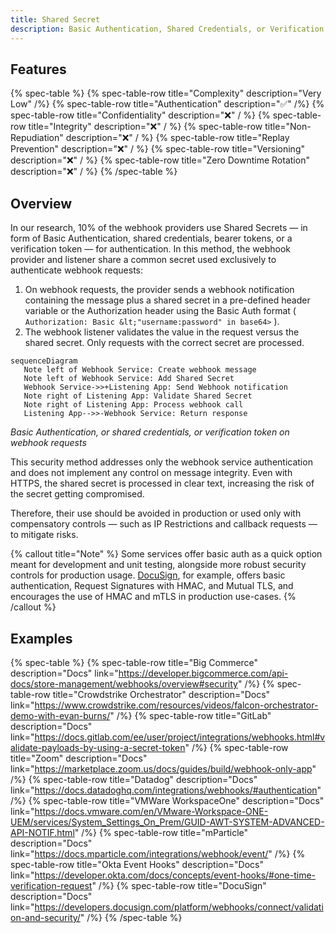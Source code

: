 ```yaml
---
title: Shared Secret
description: Basic Authentication, Shared Credentials, or Verification Token
--- 
```


## Features

{% spec-table %}
  {% spec-table-row title="Complexity" description="Very Low" /%}
  {% spec-table-row title="Authentication" description="✅" /%}
  {% spec-table-row title="Confidentiality" description="❌" / %}
  {% spec-table-row title="Integrity" description="❌" / %}
  {% spec-table-row title="Non-Repudiation" description="❌" / %}
  {% spec-table-row title="Replay Prevention" description="❌" / %}
  {% spec-table-row title="Versioning" description="❌" / %}
  {% spec-table-row title="Zero Downtime Rotation" description="❌" / %}
{% /spec-table %}

## Overview

In our research, 10% of the webhook providers use Shared Secrets — in form of Basic Authentication, shared credentials, bearer tokens, or a verification token — for authentication. In this method, the webhook provider and listener share a common secret used exclusively to authenticate webhook requests:

1. On webhook requests, the provider sends a webhook notification containing the message plus a shared secret in a pre-defined header variable or the Authorization header using the Basic Auth format ( `Authorization: Basic &lt;"username:password" in base64>` ).
2. The webhook listener validates the value in the request versus the shared secret. Only requests with the correct secret are processed.

```mermaid
sequenceDiagram
   Note left of Webhook Service: Create webhook message
   Note left of Webhook Service: Add Shared Secret
   Webhook Service->>+Listening App: Send Webhook notification
   Note right of Listening App: Validate Shared Secret
   Note right of Listening App: Process webhook call
   Listening App-->>-Webhook Service: Return response
```

_Basic Authentication, or shared credentials, or verification token on webhook requests_

This security method addresses only the webhook service authentication and does not implement any control on message integrity. Even with HTTPS, the shared secret is processed in clear text, increasing the risk of the secret getting compromised.

Therefore, their use should be avoided in production or used only with compensatory controls — such as IP Restrictions and callback requests — to mitigate risks.

{% callout title="Note" %}
   Some services offer basic auth as a quick option meant for development and unit testing, alongside more robust security controls for production usage. [DocuSign](https://developers.docusign.com/platform/webhooks/connect/validation-and-security/), for example, offers basic authentication, Request Signatures with HMAC, and Mutual TLS, and encourages the use of HMAC and mTLS in production use-cases.
{% /callout %}


## Examples

{% spec-table %}
  {% spec-table-row title="Big Commerce" description="Docs" link="https://developer.bigcommerce.com/api-docs/store-management/webhooks/overview#security" /%}
  {% spec-table-row title="Crowdstrike Orchestrator" description="Docs" link="https://www.crowdstrike.com/resources/videos/falcon-orchestrator-demo-with-evan-burns/" /%}
  {% spec-table-row title="GitLab" description="Docs" link="https://docs.gitlab.com/ee/user/project/integrations/webhooks.html#validate-payloads-by-using-a-secret-token" /%}
  {% spec-table-row title="Zoom" description="Docs" link="https://marketplace.zoom.us/docs/guides/build/webhook-only-app" /%}
  {% spec-table-row title="Datadog" description="Docs" link="https://docs.datadoghq.com/integrations/webhooks/#authentication" /%}
  {% spec-table-row title="VMWare WorkspaceOne" description="Docs" link="https://docs.vmware.com/en/VMware-Workspace-ONE-UEM/services/System_Settings_On_Prem/GUID-AWT-SYSTEM-ADVANCED-API-NOTIF.html" /%}
  {% spec-table-row title="mParticle" description="Docs" link="https://docs.mparticle.com/integrations/webhook/event/" /%}
  {% spec-table-row title="Okta Event Hooks" description="Docs" link="https://developer.okta.com/docs/concepts/event-hooks/#one-time-verification-request" /%}
  {% spec-table-row title="DocuSign" description="Docs" link="https://developers.docusign.com/platform/webhooks/connect/validation-and-security/" /%}
{% /spec-table %}

